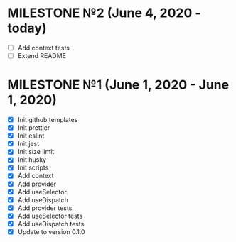 # MILESTONE №2 (June 4, 2020 - today)

- [ ] Add context tests
- [ ] Extend README

# MILESTONE №1 (June 1, 2020 - June 1, 2020)

- [x] Init github templates
- [x] Init prettier
- [x] Init eslint
- [x] Init jest
- [x] Init size limit
- [x] Init husky
- [x] Init scripts
- [x] Add context
- [x] Add provider
- [x] Add useSelector
- [x] Add useDispatch
- [x] Add provider tests
- [x] Add useSelector tests
- [x] Add useDispatch tests
- [x] Update to version 0.1.0
